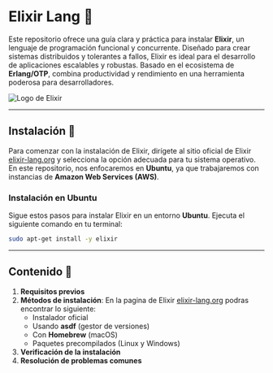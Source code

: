 # Elixir Lang 🧪

Este repositorio ofrece una guía clara y práctica para instalar **Elixir**, un lenguaje de programación funcional y concurrente. Diseñado para crear sistemas distribuidos y tolerantes a fallos, Elixir es ideal para el desarrollo de aplicaciones escalables y robustas. Basado en el ecosistema de **Erlang/OTP**, combina productividad y rendimiento en una herramienta poderosa para desarrolladores.

![Logo de Elixir](https://github.com/user-attachments/assets/d82e97e9-b029-4fa9-b00c-683726682067)

---

## Instalación 🚀

Para comenzar con la instalación de Elixir, dirígete al sitio oficial de Elixir [elixir-lang.org](https://elixir-lang.org) y selecciona la opción adecuada para tu sistema operativo. En este repositorio, nos enfocaremos en **Ubuntu**, ya que trabajaremos con instancias de **Amazon Web Services (AWS)**.  

### Instalación en Ubuntu

Sigue estos pasos para instalar Elixir en un entorno **Ubuntu**. Ejecuta el siguiente comando en tu terminal:

```bash
sudo apt-get install -y elixir
```
---

## Contenido 📂

1. **Requisitos previos**
2. **Métodos de instalación**:
   En la pagina de Elixir  [elixir-lang.org](https://elixir-lang.org) podras encontrar lo siguiente:
   - Instalador oficial
   - Usando **asdf** (gestor de versiones)
   - Con **Homebrew** (macOS)
   - Paquetes precompilados (Linux y Windows)
4. **Verificación de la instalación**
5. **Resolución de problemas comunes**








